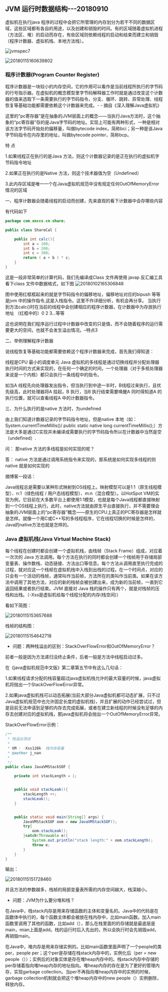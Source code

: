 ## JVM 运行时数据结构---20180910
虚拟机在执行java 程序的过程中会把它所管理的内存划分为若干不同的数据区域，这些区域都有各自的用途，以及创建和销毁的时间。有的区域随着虚拟机进程（方法区、堆）的启动而存在，有些区域则依赖线程的启动和结束而建立和销毁（程序计数器、虚拟机栈、本地方法栈）。

![jvmspec7](https://user-images.githubusercontent.com/6982311/45546348-9c5bf700-b84f-11e8-91c4-c6ef544601c4.png)

![20180115160639802](https://user-images.githubusercontent.com/6982311/45585841-1fe41980-b91e-11e8-8dfd-d9fdb1940e35.png)

### 程序计数器(Program Counter Register)
程序计数器是一块较小的内存空间，它的作用可以看作是当前线程所执行的字节码的行号指示器。在虚拟机的概念模型里字节码解释器工作时就是通过改变这个计数器的值来选取下一条需要执行的字节码指令，分支、循环、跳转、异常处理、线程恢复等基础功能都需要依赖这个计数器来完成。- - 摘自《深入理解Java虚拟机》

这里的“pc寄存器”是在抽象的JVM层面上的概念——当执行Java方法时，这个抽象的“pc寄存器”存的是Java字节码的地址。实现上可能有两种形式，一种是相对该方法字节码开始处的偏移量，叫做bytecode index，简称bci；另一种是该Java字节码指令在内存里的地址，叫做bytecode pointer，简称bcp。

特 点

1.如果线程正在执行的是Java 方法，则这个计数器记录的是正在执行的虚拟机字节码指令地址

2.如果正在执行的是Native 方法，则这个技术器值为空（Undefined）

3.此内存区域是唯一一个在Java虚拟机规范中没有规定任何OutOfMemoryError情况的区域

一、程序计数器会随着线程的启动而创建，先来直观的看下计数器中会存哪些内容

有代码如下
```java
package com.xnccs.cn.share;

public class ShareCal {

    public int calc(){
        int a = 100;
        int b = 200;
        int c = 300;
        return ( a + b ) * c;
    }
}
```
这是一段非常简单的计算代码，我们先编译成Class 文件再使用 javap 反汇编工具看下class 文件中数据格式，如下图
![20180102165306848](https://user-images.githubusercontent.com/6982311/45544726-b6dfa180-b84a-11e8-957d-3718601207d6.png)

图中使用红框框起来的就是字节码指令的偏移地址，偏移地址对应的bipush 等等是jvm 中的操作指令,这是入栈指令。这里不作详细分析，有机会再分享。 当执行到方法calc()时在当前的线程中会创建相应的程序计数器，在计数器中为存放执行地址 （红框中的）0 2 3…等等

这也说明在我们程序运行过程中计数器中改变的只是值，而不会随着程序的运行需要更大的空间，也就不会发生溢出情况。–特点3

二、举例理解程序计数器

说线程恢复等基础功能都需要依赖这个程序计数器来完成，首先我们得知道：

线程是CPU 最小的调度单元
Java 虚拟机的多线程是通过切换线程并分配处理器执行时间的方式来实现的，在任何一个确定的时间，一个处理器（对于多核处理器来说是一个内核）都只会执行一条线程中的指令。

如当A 线程先向处理器发出指令，但当执行到中途一半时，B线程过来执行，且优先级高，此时处理器将A 挂起，B 执行，当B 执行结束需要唤醒A 同时得知道A 的执行位置，就可以查看线程A 中的计数器指令。

三、为什么执行的是native 方法时，为undefined

由上我们知道计数器记录的字节码指令地址，但是native 本地（如：System.currentTimeMillis()/ public static native long currentTimeMillis();）方法是大多是通过C实现并未编译成需要执行的字节码指令所以在计数器中当然是空（undefined）.

问： 那native 方法的多线程是如何实现的呢？

答： native 方法是通过调用系统指令来实现的，那系统是如何实现多线程的则 native 就是如何实现的

摘博客一段话：

Java线程总是需要以某种形式映射到OS线程上。映射模型可以是1:1（原生线程模型）、n:1（绿色线程 / 用户态线程模型）、m:n（混合模型）。以HotSpot VM的实现为例，它目前在大多数平台上都使用1:1模型，也就是每个Java线程都直接映射到一个OS线程上执行。此时，native方法就由原生平台直接执行，并不需要理会抽象的JVM层面上的“pc寄存器”概念——原生的CPU上真正的PC寄存器是怎样就是怎样。就像一个用C或C++写的多线程程序，它在线程切换的时候是怎样的，Java的native方法也就是怎样的。

### Java 虚拟机栈(Java Virtual Machine Stack)
每个线程在创建时都会创建一个虚拟机栈，由栈帧（Stack Frame）组成，对应着一次次的 Java 方法调用。每个方法在执行的同时都会创建一个栈帧用于存储局部变量表、操作数栈、动态链接、方法出口等信息。每个方法从调用直至执行完成的过程，就对应这一个栈帧在虚拟机栈中入栈到出栈的过程。在一个时间点，对应的只会有一个活动的栈帧，通常叫作当前帧，方法所在的类叫作当前类。如果在该方法中调用了其他方法，对应的新的栈帧会被创建出来，成为新的当前帧，一直到它返回结果或者执行结束。JVM 直接对 Java 栈的操作只有两个，就是对栈帧的压栈和出栈。（-Xss是虚拟机给每个线程分配的内存(栈空间)）

看如下简图：

![20180115153657688](https://user-images.githubusercontent.com/6982311/45546793-f5785a80-b850-11e8-94a5-a58c8ae3fd9b.png)

栈帧的结构图：

![20180115154642718](https://user-images.githubusercontent.com/6982311/45546924-80f1eb80-b851-11e8-979b-a4dec2e01382.png)

* 问题：两种栈溢出的区别：StackOverFlowError和OutOfMemoryError？

前者一般是因为方法递归没终止条件，后者一般是方法中线程启动过多。

在《java虚拟机规范中文版》第二章第五节中有这么几句话：    

1.如果线程请求分配的栈容量超过java虚拟机栈允许的最大容量的时候，java虚拟机将抛出一个StackOverFlowError异常。    

2.如果java虚拟机栈可以动态拓展(当前大部分Java虚拟机都可动态扩展，只不过Java虚拟机规范中也允许固定长度的虚拟机栈)，并且扩展的动作已经尝试过，但是目前无法申请到足够的内存去完成拓展，或者在建立新线程的时候没有足够的内存去创建对应的虚拟机栈，那java虚拟机将会抛出一个OutOfMemoryError异常。

StackOverFlowError示例：
```java
/**
 * 栈溢出测试
 * 
 * VM : -Xss128k  栈内存容量
 * @author j_nan
 *
 */
public class JavaVMStackSOF {

    private int stackLength = 1;


    public void stackLeak(){
        stackLength ++;
        stackLeak();
    }


    public static void main(String[] args) {
        JavaVMStackSOF oom = new JavaVMStackSOF();
        try{
            oom.stackLeak();
        }catch(Throwable e){
            System.out.println("stack length:" + oom.stackLength);
            throw e;
        }
    }
}
```

输出：

![20180115151728460](https://user-images.githubusercontent.com/6982311/45551241-d46b3600-b85f-11e8-83d5-f56f9dbe65e8.jpg)

并且方法的参数越多，栈帧的局部变量表所需的内存空间越大，栈深越小。

* 问题：JVM为什么要分堆和栈？

在Java中，栈stack内存是用来存储函数的主体和变量名的。Java中的代码是在函数体中执行的，每个函数主体都会被放在栈内存中，比如main函数。加入main函数里调用了其他的函数，比如add（），那么在栈里面的的存储就是最底层是main，mian上面是add。栈的运行时后入先出的，所以会执行时会先销毁add，再销毁main。

在Java中，堆内存是用来存储实例的。比如main函数里面声明了一个people的类per，people per；这个per是存储在栈stack内存中的，实例化后（per = new people（））；实例后的对象实体是存在堆heap内存中的。栈stack内存中存储的per存储着指向堆heap内存的地址指向。堆heap内存的存在是为了更好的管理内存，实现garbage collection。当per不再指向堆heap内存中的实例的时候，garbage collection机制就会把这个堆heap内存中的new people（）实例删除，释放内存。

